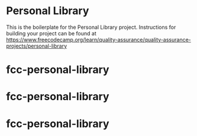 # Personal Library

This is the boilerplate for the Personal Library project. Instructions for building your project can be found at https://www.freecodecamp.org/learn/quality-assurance/quality-assurance-projects/personal-library
# fcc-personal-library
# fcc-personal-library
# fcc-personal-library
